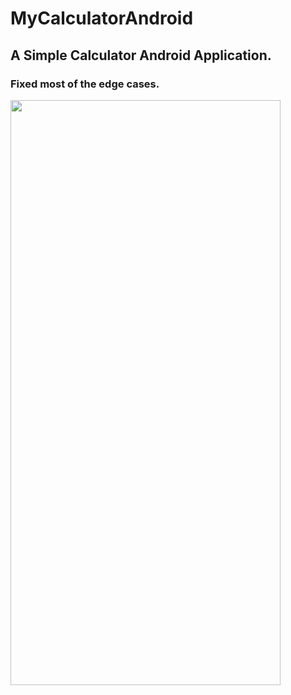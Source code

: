 # MyCalculatorAndroid
## A Simple Calculator Android Application.
### Fixed most of the edge cases.

<img src = "https://github.com/SuneelKM/MyCalculatorAndroid/blob/master/screenshot/androidCalc.png" width=432 height=936>




